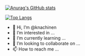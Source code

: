 [![Anurag's GitHub stats](https://github-readme-stats.vercel.app/api?username=knachinen)](https://github.com/anuraghazra/github-readme-stats&show_icons=true&theme=transparent&hide_rank=true&rank_icon=github)

[![Top Langs](https://github-readme-stats.vercel.app/api/top-langs/?username=knachinen)](https://github.com/anuraghazra/github-readme-stats)

- 👋 Hi, I’m @knachinen
- 👀 I’m interested in ...
- 🌱 I’m currently learning ...
- 💞️ I’m looking to collaborate on ...
- 📫 How to reach me ...

<!---
knachinen/knachinen is a ✨ special ✨ repository because its `README.md` (this file) appears on your GitHub profile.
You can click the Preview link to take a look at your changes.
--->

<!---
<img src="https://github.com/knachinen/knachinen/blob/output/github-contribution-grid-snake.svg"/>
--->
